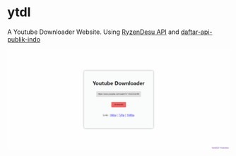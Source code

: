 # ytdl

A Youtube Downloader Website. Using [RyzenDesu API](https://api.ryzendesu.vip) and [daftar-api-publik-indo](https://github.com/farizdotid/DAFTAR-API-LOKAL-INDONESIA)

![image.png](https://raw.githubusercontent.com/Faris0520/ytdl/refs/heads/main/image.png)
